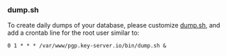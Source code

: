 ### dump.sh
To create daily dumps of your database, please customize [dump.sh](dump.sh), and add a crontab line for the root user similar to:
```crontab
0 1 * * * /var/www/pgp.key-server.io/bin/dump.sh &
```
